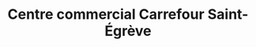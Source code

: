 ---
title: "Centre commercial Carrefour Saint-Égrève"
url: /saint-egreve/centre-commercial-carrefour-saint-egreve/
shop: centre commercial
---